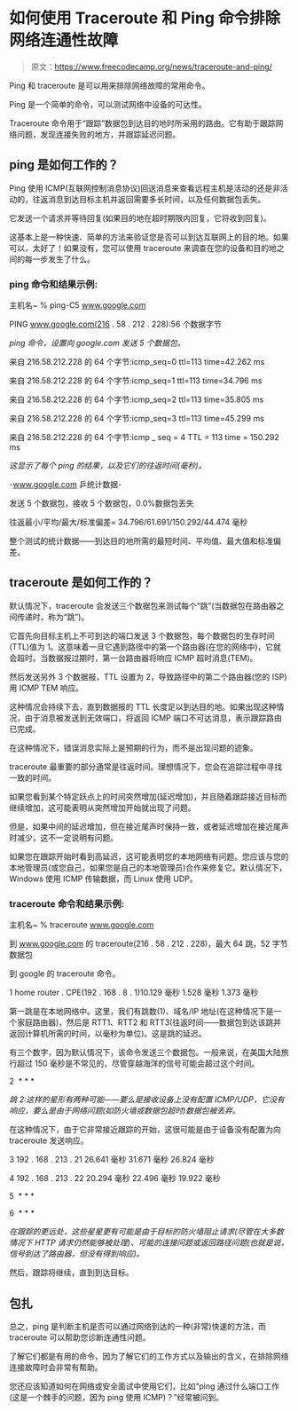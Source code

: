 # 如何使用 Traceroute 和 Ping 命令排除网络连通性故障

> 原文：<https://www.freecodecamp.org/news/traceroute-and-ping/>

Ping 和 traceroute 是可以用来排除网络故障的常用命令。

Ping 是一个简单的命令，可以测试网络中设备的可达性。

Traceroute 命令用于“跟踪”数据包到达目的地时所采用的路由。它有助于跟踪网络问题，发现连接失败的地方，并跟踪延迟问题。

## ping 是如何工作的？

Ping 使用 ICMP(互联网控制消息协议)回送消息来查看远程主机是活动的还是非活动的，往返消息到达目标主机并返回需要多长时间，以及任何数据包丢失。

它发送一个请求并等待回复(如果目的地在超时期限内回复，它将收到回复)。

这基本上是一种快速、简单的方法来验证您是否可以到达互联网上的目的地。如果可以，太好了！如果没有，您可以使用 traceroute 来调查在您的设备和目的地之间的每一步发生了什么。

### ping 命令和结果示例:

主机名~ % ping-C5 www.google.com

PING www.google.com(216 . 58 . 212 . 228):56 个数据字节

*ping 命令，设置向 google.com 发送 5 个数据包。*

来自 216.58.212.228 的 64 个字节:icmp_seq=0 ttl=113 time=42.262 ms

来自 216.58.212.228 的 64 个字节:icmp_seq=1 ttl=113 time=34.796 ms

来自 216.58.212.228 的 64 个字节:icmp_seq=2 ttl=113 time=35.805 ms

来自 216.58.212.228 的 64 个字节:icmp_seq=3 ttl=113 time=45.299 ms

来自 216.58.212.228 的 64 个字节:icmp _ seq = 4 TTL = 113 time = 150.292 ms

*这显示了每个 ping 的结果，以及它们的往返时间(毫秒)。*

-www.google.com 乒统计数据-

发送 5 个数据包，接收 5 个数据包，0.0%数据包丢失

往返最小/平均/最大/标准偏差= 34.796/61.691/150.292/44.474 毫秒

整个测试的统计数据——到达目的地所需的最短时间、平均值、最大值和标准偏差。

## traceroute 是如何工作的？

默认情况下，traceroute 会发送三个数据包来测试每个“跳”(当数据包在路由器之间传递时，称为“跳”)。

它首先向目标主机上不可到达的端口发送 3 个数据包，每个数据包的生存时间(TTL)值为 1。这意味着一旦它遇到路径中的第一个路由器(在您的网络中)，它就会超时。当数据报过期时，第一台路由器将响应 ICMP 超时消息(TEM)。

然后发送另外 3 个数据报，TTL 设置为 2，导致路径中的第二个路由器(您的 ISP)用 ICMP TEM 响应。

这种情况会持续下去，直到数据报的 TTL 长度足以到达目的地。如果出现这种情况，由于消息被发送到无效端口，将返回 ICMP 端口不可达消息，表示跟踪路由已完成。

在这种情况下，错误消息实际上是预期的行为，而不是出现问题的迹象。

traceroute 最重要的部分通常是往返时间。理想情况下，您会在追踪过程中寻找一致的时间。

如果您看到某个特定跃点上的时间突然增加(延迟增加)，并且随着跟踪接近目标而继续增加，这可能表明从突然增加开始就出现了问题。

但是，如果中间的延迟增加，但在接近尾声时保持一致，或者延迟增加在接近尾声时减少，这不一定说明有问题。

如果您在跟踪开始时看到高延迟，这可能表明您的本地网络有问题。您应该与您的本地管理员(或您自己，如果您是自己的本地管理员)合作来修复它。默认情况下，Windows 使用 ICMP 传输数据，而 Linux 使用 UDP。

### traceroute 命令和结果示例:

主机名~ % traceroute www.google.com

到 www.google.com 的 traceroute(216 . 58 . 212 . 228)，最大 64 跳，52 字节数据包

到 google 的 traceroute 命令。

1 home router . CPE(192 . 168 . 8 . 1)10.129 毫秒 1.528 毫秒 1.373 毫秒

第一跳是在本地网络中。这里，我们有跳数(1)、域名/IP 地址(在这种情况下是一个家庭路由器)，然后是 RTT1、RTT2 和 RTT3(往返时间——数据包到达该跳并返回计算机所需的时间，以毫秒为单位)。这是跳的延迟。

有三个数字，因为默认情况下，该命令发送三个数据包。一般来说，在美国大陆旅行超过 150 毫秒是不常见的，尽管穿越海洋的信号可能会超过这个时间。

2  * * *

*跳 2:这样的星形有两种可能——要么是接收设备上没有配置 ICMP/UDP，它没有响应，要么是由于网络问题(如防火墙或数据包超时)数据包被丢弃。*

在这种情况下，由于它非常接近跟踪的开始，这很可能是由于设备没有配置为向 traceroute 发送响应。

3 192 . 168 . 213 . 21 26.641 毫秒 31.671 毫秒 26.824 毫秒

4 192 . 168 . 213 . 22 20.294 毫秒 22.496 毫秒 19.922 毫秒

5  * * *

6  * * *

*在跟踪的更远处，这些星星更有可能是由于目标的防火墙阻止请求(尽管在大多数情况下 HTTP 请求仍然能够被处理)、可能的连接问题或返回路径问题(也就是说，信号到达了路由器，但没有得到响应)。*

然后，跟踪将继续，直到到达目标。

## 包扎

总之，ping 是判断主机是否可以通过网络到达的一种(非常)快速的方法，而 traceroute 可以帮助您诊断连通性问题。

了解它们都是有用的命令，因为了解它们的工作方式以及输出的含义，在排除网络连接故障时会非常有帮助。

您还应该知道如何在网络或安全面试中使用它们，比如“ping 通过什么端口工作(这是一个棘手的问题，因为 ping 使用 ICMP)？”经常被问到。